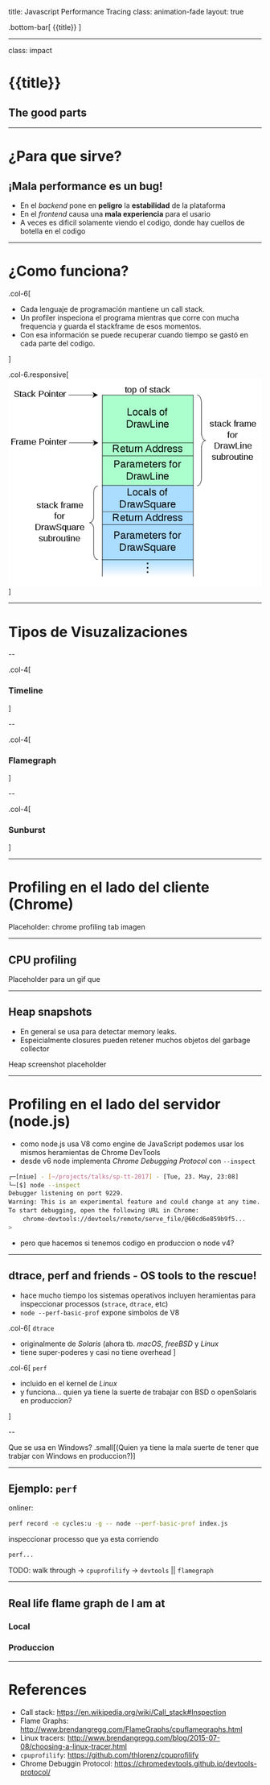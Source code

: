 title: Javascript Performance Tracing
class: animation-fade
layout: true

<!-- This slide will serve as the base layout for all your slides -->
.bottom-bar[
  {{title}}
]

---

class: impact

# {{title}}
## The good parts

---

# ¿Para que sirve?

## ¡Mala performance es un bug!

- En el *backend* pone en **peligro** la **estabilidad** de la plataforma
- En el *frontend* causa una **mala experiencia** para el usario
- A veces es dificil solamente viendo el codigo, donde hay cuellos de botella en el codigo

---

# ¿Como funciona?

.col-6[

- Cada lenguaje de programación mantiene un call stack.
- Un profiler inspeciona el programa mientras que corre con mucha
  frequencia y guarda el stackframe de esos momentos.
- Con esa información se puede recuperar cuando tiempo se gastó en
  cada parte del codigo.

]

.col-6.responsive[![Call stack layout](./img/stack.png)]

---

# Tipos de Visuzalizaciones

--

.col-4[
### Timeline
]

--

.col-4[
### Flamegraph
]

--

.col-4[
### Sunburst
]


---

# Profiling en el lado del cliente (Chrome)

Placeholder: chrome profiling tab imagen

---

## CPU profiling

Placeholder para un gif que

---

## Heap snapshots

- En general se usa para detectar memory leaks.
- Espeicialmente closures pueden retener muchos objetos del garbage
  collector

Heap screenshot placeholder

---

# Profiling en el lado del servidor (node.js)

- como node.js usa V8 como engine de JavaScript podemos usar los
  mismos heramientas de Chrome DevTools
- desde v6 node implementa *Chrome Debugging Protocol* con
  `--inspect`

``` bash
┌─[niue] - [~/projects/talks/sp-tt-2017] - [Tue, 23. May, 23:08]
└─[$] node --inspect
Debugger listening on port 9229.
Warning: This is an experimental feature and could change at any time.
To start debugging, open the following URL in Chrome:
    chrome-devtools://devtools/remote/serve_file/@60cd6e859b9f5...
>

```

- pero que hacemos si tenemos codigo en produccion o node v4?

---

## dtrace, perf and friends - **OS tools to the rescue!**

- hace mucho tiempo los sistemas operativos incluyen heramientas para
  inspeccionar processos (`strace`, `dtrace`, etc)
- `node --perf-basic-prof` expone simbolos de V8

.col-6[
`dtrace`

- originalmente de *Solaris* (ahora tb. *macOS*, *freeBSD* y *Linux*
- tiene super-poderes y casi no tiene overhead
]

.col-6[
`perf`

- incluido en el kernel de *Linux*
- y funciona... quien ya tiene la suerte de trabajar con BSD o
  openSolaris en produccion?

]

--

Que se usa en Windows? .small[(Quien ya tiene la mala suerte de tener que trabjar con Windows en produccion?)]

---

## Ejemplo: `perf`

onliner:
``` bash
perf record -e cycles:u -g -- node --perf-basic-prof index.js
```

inspeccionar processo que ya esta corriendo

``` bash
perf...
```

TODO: walk through -> `cpuprofilify` -> `devtools` || `flamegraph`

---

## Real life flame graph de I am at

### Local

### Produccion

---

# References

- Call stack: https://en.wikipedia.org/wiki/Call_stack#Inspection
- Flame Graphs:
  http://www.brendangregg.com/FlameGraphs/cpuflamegraphs.html
- Linux tracers: http://www.brendangregg.com/blog/2015-07-08/choosing-a-linux-tracer.html
- `cpuprofilify`: https://github.com/thlorenz/cpuprofilify
- Chrome Debuggin Protocol: https://chromedevtools.github.io/devtools-protocol/
